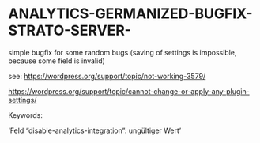 # ANALYTICS-GERMANIZED-BUGFIX-STRATO-SERVER-
simple bugfix for some random bugs (saving of settings is impossible, because some field is invalid)

see: 
https://wordpress.org/support/topic/not-working-3579/

https://wordpress.org/support/topic/cannot-change-or-apply-any-plugin-settings/

Keywords: 

‘Feld “disable-analytics-integration”: ungültiger Wert’
